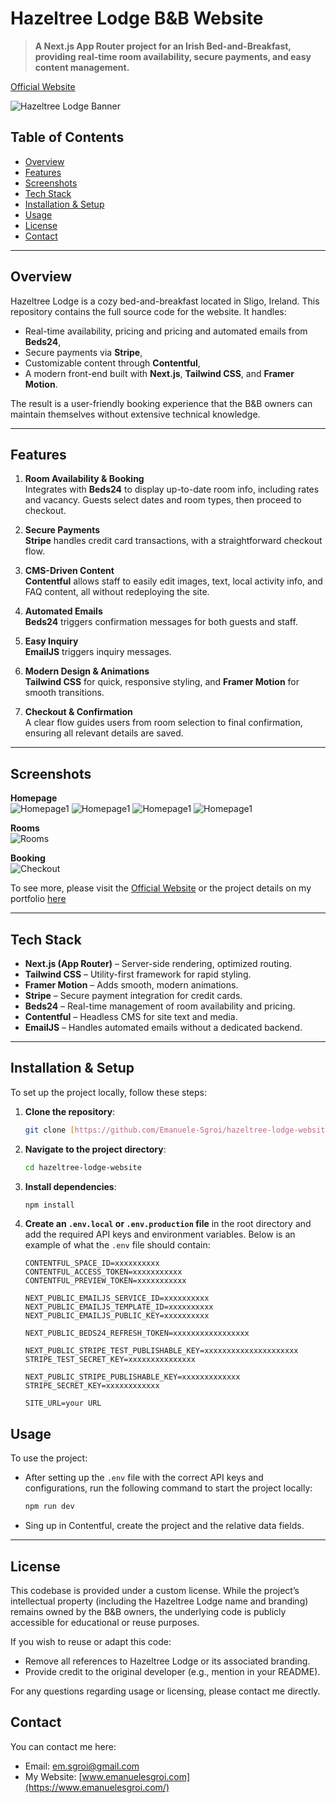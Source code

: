 # Hazeltree Lodge B&B Website

> **A Next.js App Router project for an Irish Bed-and-Breakfast, providing real-time room availability, secure payments, and easy content management.**

[Official Website](https://www.hazeltreelodge.com/)

![Hazeltree Lodge Banner](./public/screenshots/banner.png)

## Table of Contents
- [Overview](#overview)
- [Features](#features)
- [Screenshots](#screenshots)
- [Tech Stack](#tech-stack)
- [Installation & Setup](#installation--setup)
- [Usage](#usage)
- [License](#license)
- [Contact](#contact)

---

## Overview
Hazeltree Lodge is a cozy bed-and-breakfast located in Sligo, Ireland. This repository contains the full source code for the website. It handles:
- Real-time availability, pricing and pricing and automated emails from **Beds24**,
- Secure payments via **Stripe**,
- Customizable content through **Contentful**,
- A modern front-end built with **Next.js**, **Tailwind CSS**, and **Framer Motion**.

The result is a user-friendly booking experience that the B&B owners can maintain themselves without extensive technical knowledge.

---

## Features

1. **Room Availability & Booking**  
   Integrates with **Beds24** to display up-to-date room info, including rates and vacancy. Guests select dates and room types, then proceed to checkout.

2. **Secure Payments**  
   **Stripe** handles credit card transactions, with a straightforward checkout flow.

3. **CMS-Driven Content**  
   **Contentful** allows staff to easily edit images, text, local activity info, and FAQ content, all without redeploying the site.

4. **Automated Emails**  
   **Beds24** triggers confirmation messages for both guests and staff.

5. **Easy Inquiry**  
   **EmailJS** triggers inquiry messages.

6. **Modern Design & Animations**  
   **Tailwind CSS** for quick, responsive styling, and **Framer Motion** for smooth transitions.

7. **Checkout & Confirmation**  
   A clear flow guides users from room selection to final confirmation, ensuring all relevant details are saved.

---

## Screenshots

**Homepage**  
![Homepage1](./public/screenshots/banner.png)
![Homepage1](./public/screenshots/home1.png)
![Homepage1](./public/screenshots/home2.png)
![Homepage1](./public/screenshots/home3.png)

**Rooms**  
![Rooms](./public/screenshots/rooms.png)

**Booking**  
![Checkout](./public/screenshots/book.png)

To see more, please visit the [Official Website](https://www.hazeltreelodge.com/) or the project details on my portfolio [here](https://www.emanuelesgroi.com/portfolio/hazeltree-lodge-b-and-b)

---

## Tech Stack

- **Next.js (App Router)** – Server-side rendering, optimized routing.
- **Tailwind CSS** – Utility-first framework for rapid styling.
- **Framer Motion** – Adds smooth, modern animations.
- **Stripe** – Secure payment integration for credit cards.
- **Beds24** – Real-time management of room availability and pricing.
- **Contentful** – Headless CMS for site text and media.
- **EmailJS** – Handles automated emails without a dedicated backend.

---

## Installation & Setup

To set up the project locally, follow these steps:

1. **Clone the repository**:

   ```bash
   git clone [https://github.com/Emanuele-Sgroi/hazeltree-lodge-website.git](https://github.com/Emanuele-Sgroi/hazeltree-lodge-website.git)
   ```

2. **Navigate to the project directory**:

   ```bash
   cd hazeltree-lodge-website
   ```

3. **Install dependencies**:

   ```bash
   npm install
   ```

4. **Create an `.env.local` or `.env.production` file** in the root directory and add the required API keys and environment variables. Below is an example of what the `.env` file should contain:

   ```env
   CONTENTFUL_SPACE_ID=xxxxxxxxxx
   CONTENTFUL_ACCESS_TOKEN=xxxxxxxxxxx
   CONTENTFUL_PREVIEW_TOKEN=xxxxxxxxxxx

   NEXT_PUBLIC_EMAILJS_SERVICE_ID=xxxxxxxxxx
   NEXT_PUBLIC_EMAILJS_TEMPLATE_ID=xxxxxxxxxx
   NEXT_PUBLIC_EMAILJS_PUBLIC_KEY=xxxxxxxxxx

   NEXT_PUBLIC_BEDS24_REFRESH_TOKEN=xxxxxxxxxxxxxxxxx

   NEXT_PUBLIC_STRIPE_TEST_PUBLISHABLE_KEY=xxxxxxxxxxxxxxxxxxxxx
   STRIPE_TEST_SECRET_KEY=xxxxxxxxxxxxxxx

   NEXT_PUBLIC_STRIPE_PUBLISHABLE_KEY=xxxxxxxxxxxxx
   STRIPE_SECRET_KEY=xxxxxxxxxxxx

   SITE_URL=your URL
   ```

## Usage

To use the project:

- After setting up the `.env` file with the correct API keys and configurations, run the following command to start the project locally:

  ```bash
  npm run dev
  ```

- Sing up in Contentful, create the project and the relative data fields.


---

## License

This codebase is provided under a custom license. While the project’s intellectual property (including the Hazeltree Lodge name and branding) remains owned by the B&B owners, the underlying code is publicly accessible for educational or reuse purposes.

If you wish to reuse or adapt this code:
- Remove all references to Hazeltree Lodge or its associated branding.
- Provide credit to the original developer (e.g., mention in your README).

For any questions regarding usage or licensing, please contact me directly.

## Contact

You can contact me here:
- Email: em.sgroi@gmail.com
- My Website: [www.emanuelesgroi.com](https://www.emanuelesgroi.com/)
